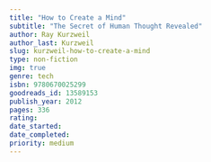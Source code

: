 ```yaml
---
title: "How to Create a Mind"
subtitle: "The Secret of Human Thought Revealed"
author: Ray Kurzweil
author_last: Kurzweil
slug: kurzweil-how-to-create-a-mind
type: non-fiction
img: true
genre: tech
isbn: 9780670025299
goodreads_id: 13589153
publish_year: 2012
pages: 336
rating: 
date_started:
date_completed:
priority: medium
---
```

